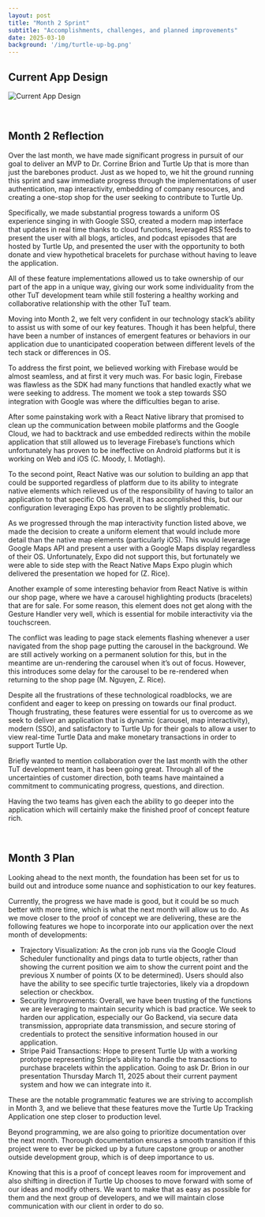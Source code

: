 ```yaml
---
layout: post
title: "Month 2 Sprint"
subtitle: "Accomplishments, challenges, and planned improvements"
date: 2025-03-10
background: '/img/turtle-up-bg.png'
---
```


## Current App Design
![Current App Design](\group-12-website-jekyll\img\turtle-up-overview.png)

<br>

## Month 2 Reflection
Over the last month, we have made significant progress in pursuit of our goal to deliver an MVP to Dr. Corrine Brion and Turtle Up that is more than just the barebones product. Just as we hoped to, we hit the ground running this sprint and saw immediate progress through the implementations of user authentication, map interactivity, embedding of company resources, and creating a one-stop shop for the user seeking to contribute to Turtle Up.

Specifically, we made substantial progress towards a uniform OS experience singing in with Google SSO, created a modern map interface that updates in real time thanks to cloud functions, leveraged RSS feeds to present the user with all blogs, articles, and podcast episodes that are hosted by Turtle Up, and presented the user with the opportunity to both donate and view hypothetical bracelets for purchase without having to leave the application.

All of these feature implementations allowed us to take ownership of our part of the app in a unique way, giving our work some individuality from the other TuT development team while still fostering a healthy working and collaborative relationship with the other TuT team.

Moving into Month 2, we felt very confident in our technology stack’s ability to assist us with some of our key features. Though it has been helpful, there have been a number of instances of emergent features or behaviors in our application due to unanticipated cooperation between different levels of the tech stack or differences in OS.

To address the first point, we believed working with Firebase would be almost seamless, and at first it very much was. For basic login, Firebase was flawless as the SDK had many functions that handled exactly what we were seeking to address. The moment we took a step towards SSO integration with Google was where the difficulties began to arise.

After some painstaking work with a React Native library that promised to clean up the communication between mobile platforms and the Google Cloud, we had to backtrack and use embedded redirects within the mobile application that still allowed us to leverage Firebase’s functions which unfortunately has proven to be ineffective on Android platforms but it is working on Web and iOS (C. Moody, I. Motlagh).

To the second point, React Native was our solution to building an app that could be supported regardless of platform due to its ability to integrate native elements which relieved us of the responsibility of having to tailor an application to that specific OS. Overall, it has accomplished this, but our configuration leveraging Expo has proven to be slightly problematic.

As we progressed through the map interactivity function listed above, we made the decision to create a uniform element that would include more detail than the native map elements (particularly iOS). This would leverage Google Maps API and present a user with a Google Maps display regardless of their OS. Unfortunately, Expo did not support this, but fortunately we were able to side step with the React Native Maps Expo plugin which delivered the presentation we hoped for (Z. Rice).

Another example of some interesting behavior from React Native is within our shop page, where we have a carousel highlighting products (bracelets) that are for sale. For some reason, this element does not get along with the Gesture Handler very well, which is essential for mobile interactivity via the touchscreen.

The conflict was leading to page stack elements flashing whenever a user navigated from the shop page putting the carousel in the background. We are still actively working on a permanent solution for this, but in the meantime are un-rendering the carousel when it’s out of focus. However, this introduces some delay for the carousel to be re-rendered when returning to the shop page (M. Nguyen, Z. Rice).

Despite all the frustrations of these technological roadblocks, we are confident and eager to keep on pressing on towards our final product. Though frustrating, these features were essential for us to overcome as we seek to deliver an application that is dynamic (carousel, map interactivity), modern (SSO), and satisfactory to Turtle Up for their goals to allow a user to view real-time Turtle Data and make monetary transactions in order to support Turtle Up.

Briefly wanted to mention collaboration over the last month with the other TuT development team, it has been going great. Through all of the uncertainties of customer direction, both teams have maintained a commitment to communicating progress, questions, and direction.

Having the two teams has given each the ability to go deeper into the application which will certainly make the finished proof of concept feature rich.

<br>

## Month 3 Plan
Looking ahead to the next month, the foundation has been set for us to build out and introduce some nuance and sophistication to our key features.

Currently, the progress we have made is good, but it could be so much better with more time, which is what the next month will allow us to do. As we move closer to the proof of concept we are delivering, these are the following features we hope to incorporate into our application over the next month of developments:

- Trajectory Visualization: As the cron job runs via the Google Cloud Scheduler functionality and pings data to turtle objects, rather than showing the current position we aim to show the current point and the previous X number of points (X to be determined). Users should also have the ability to see specific turtle trajectories, likely via a dropdown selection or checkbox. 
- Security Improvements: Overall, we have been trusting of the functions we are leveraging to maintain security which is bad practice. We seek to harden our application, especially our Go Backend, via secure data transmission, appropriate data transmission, and secure storing of credentials to protect the sensitive information housed in our application. 
- Stripe Paid Transactions: Hope to present Turtle Up with a working prototype representing Stripe’s ability to handle the transactions to purchase bracelets within the application. Going to ask Dr. Brion in our presentation Thursday March 11, 2025 about their current payment system and how we can integrate into it.

These are the notable programmatic features we are striving to accomplish in Month 3, and we believe that these features move the Turtle Up Tracking Application one step closer to production level.

Beyond programming, we are also going to prioritize documentation over the next month. Thorough documentation ensures a smooth transition if this project were to ever be picked up by a future capstone group or another outside development group, which is of deep importance to us.

Knowing that this is a proof of concept leaves room for improvement and also shifting in direction if Turtle Up chooses to move forward with some of our ideas and modify others. We want to make that as easy as possible for them and the next group of developers, and we will maintain close communication with our client in order to do so.
